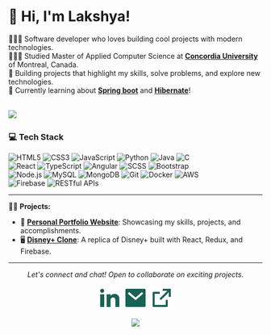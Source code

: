 # 👋 Hi, I'm Lakshya!

👩🏻‍💻 Software developer who loves building cool projects with modern technologies.<br/>
👩🏻‍🎓 Studied Master of Applied Computer Science at **[Concordia University](https://www.concordia.ca/)** of Montreal, Canada.<br/>
🎨 Building projects that highlight my skills, solve problems, and explore new technologies.<br/>
💭 Currently learning about **[Spring boot](https://spring.io/projects/spring-boot)** and **[Hibernate](https://hibernate.org/)**!<br/>
<br/>

![](https://github-readme-stats.vercel.app/api?username=lakshyakalia&theme=radical&hide_border=false&include_all_commits=true&count_private=true)<br/>

### 💻 Tech Stack
![HTML5](https://img.shields.io/badge/html5-%23E34F26.svg?style=for-the-badge&logo=html5&logoColor=white)
![CSS3](https://img.shields.io/badge/css3-%231572B6.svg?style=for-the-badge&logo=css3&logoColor=white)
![JavaScript](https://img.shields.io/badge/javascript-%23323330.svg?style=for-the-badge&logo=javascript&logoColor=%23F7DF1E)
![Python](https://img.shields.io/badge/python-3670A0?style=for-the-badge&logo=python&logoColor=ffdd54)
![Java](https://img.shields.io/badge/java-%23ED8B00.svg?style=for-the-badge&logo=openjdk&logoColor=white)
![C](https://img.shields.io/badge/c-%2300599C.svg?style=for-the-badge&logo=c&logoColor=white)<br/>
![React](https://img.shields.io/badge/react-%2320232a.svg?style=for-the-badge&logo=react&logoColor=%2361DAFB)
![TypeScript](https://img.shields.io/badge/typescript-%23007ACC.svg?style=for-the-badge&logo=typescript&logoColor=white)
![Angular](https://img.shields.io/badge/angular-%23DD0031.svg?style=for-the-badge&logo=angular&logoColor=white)
![SCSS](https://img.shields.io/badge/scss-%23CC6699.svg?style=for-the-badge&logo=sass&logoColor=white)
![Bootstrap](https://img.shields.io/badge/bootstrap-%23563D7C.svg?style=for-the-badge&logo=bootstrap&logoColor=white)<br/>
![Node.js](https://img.shields.io/badge/node.js-%23339933.svg?style=for-the-badge&logo=node.js&logoColor=white)
![MySQL](https://img.shields.io/badge/mysql-%2300f.svg?style=for-the-badge&logo=mysql&logoColor=white)
![MongoDB](https://img.shields.io/badge/mongodb-%2347A248.svg?style=for-the-badge&logo=mongodb&logoColor=white)
![Git](https://img.shields.io/badge/git-%23F14E32.svg?style=for-the-badge&logo=git&logoColor=white)
![Docker](https://img.shields.io/badge/docker-%232496ED.svg?style=for-the-badge&logo=docker&logoColor=white)
![AWS](https://img.shields.io/badge/aws-%23232F3E.svg?style=for-the-badge&logo=amazonaws&logoColor=white)<br/>
![Firebase](https://img.shields.io/badge/firebase-%23FFCA28.svg?style=for-the-badge&logo=firebase&logoColor=white)
![RESTful APIs](https://img.shields.io/badge/restful%20apis-%2375599C.svg?style=for-the-badge&logo=api&logoColor=white)

---

🧑‍💻 **Projects:**
- 💼 **[Personal Portfolio Website](https://github.com/lakshyakalia/lakshyakalia.github.io/)**: Showcasing my skills, projects, and accomplishments.
- 🖥️ **[Disney+ Clone](https://github.com/lakshyakalia/disney-clone)**: A replica of Disney+ built with React, Redux, and Firebase.

---


<p align="center">
  <i>Let's connect and chat! Open to collaborate on exciting projects.</i>

  <p align="center">
    <a href="https://www.linkedin.com/in/lakshyakalia/" alt="Linkedin"><img src="https://raw.githubusercontent.com/lakshyakalia/lakshyakalia/67803cb8e1e8960a0e5973d4d4e0ac9920e46edf/linkedin-fill.svg"></a>
    <a href="mailto:lakshyakalia1998@gmail.com" alt="Contact me"><img src="https://raw.githubusercontent.com/lakshyakalia/lakshyakalia/67803cb8e1e8960a0e5973d4d4e0ac9920e46edf/mail-fill.svg"></a>
    <a href="https://lakshyakalia.github.io" alt="My Personal Portfolio Site"><img src="https://raw.githubusercontent.com/lakshyakalia/lakshyakalia/67803cb8e1e8960a0e5973d4d4e0ac9920e46edf/external-link-line.svg"></a>
  </p>
</p>

<div align="center">
  
![](https://komarev.com/ghpvc/?username=lakshyakalia&style=for-the-badge)

</div>

